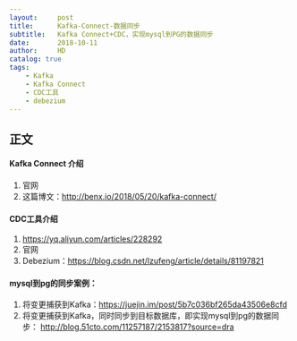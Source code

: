 ```yaml
---
layout:     post
title:      Kafka-Connect-数据同步
subtitle:   Kafka Connect+CDC，实现mysql到PG的数据同步
date:       2018-10-11
author:     HD
catalog: true
tags:
    - Kafka 
    - Kafka Connect
    - CDC工具
    - debezium
---
```



## 正文

#### Kafka Connect 介绍

1. 官网
2. 这篇博文：http://benx.io/2018/05/20/kafka-connect/


#### CDC工具介绍
1. https://yq.aliyun.com/articles/228292
2. 官网
3. Debezium：https://blog.csdn.net/lzufeng/article/details/81197821


#### mysql到pg的同步案例：
1. 将变更捕获到Kafka：https://juejin.im/post/5b7c036bf265da43506e8cfd
2. 将变更捕获到Kafka，同时同步到目标数据库，即实现mysql到pg的数据同步：
   http://blog.51cto.com/11257187/2153817?source=dra





